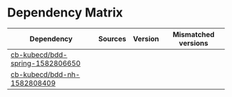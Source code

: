 # Dependency Matrix

Dependency | Sources | Version | Mismatched versions
---------- | ------- | ------- | -------------------
[cb-kubecd/bdd-spring-1582806650](https://github.com/cb-kubecd/bdd-spring-1582806650.git) |  | []() | 
[cb-kubecd/bdd-nh-1582808409](https://github.com/cb-kubecd/bdd-nh-1582808409.git) |  | []() | 
